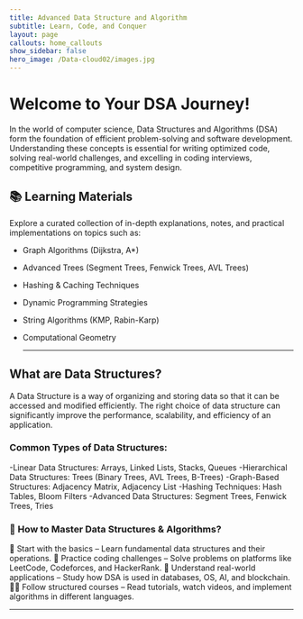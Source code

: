 ```yaml
---
title: Advanced Data Structure and Algorithm
subtitle: Learn, Code, and Conquer 
layout: page
callouts: home_callouts
show_sidebar: false
hero_image: /Data-cloud02/images.jpg 
---
```


# Welcome to Your DSA Journey!

In the world of computer science, Data Structures and Algorithms (DSA) form the foundation of efficient problem-solving and software development. Understanding these concepts is essential for writing optimized code, solving real-world challenges, and excelling in coding interviews, competitive programming, and system design.


## 📚 Learning Materials

Explore a curated collection of in-depth explanations, notes, and practical implementations on topics such as:

- Graph Algorithms (Dijkstra, A*)
- Advanced Trees (Segment Trees, Fenwick Trees, AVL Trees)
- Hashing & Caching Techniques
- Dynamic Programming Strategies
- String Algorithms (KMP, Rabin-Karp)
- Computational Geometry

   ---
  
 ## What are Data Structures?
 
A Data Structure is a way of organizing and storing data so that it can be accessed and modified efficiently. The right choice of data structure can significantly improve the performance, scalability, and efficiency of an application.

### Common Types of Data Structures:

-Linear Data Structures: Arrays, Linked Lists, Stacks, Queues
-Hierarchical Data Structures: Trees (Binary Trees, AVL Trees, B-Trees)
-Graph-Based Structures: Adjacency Matrix, Adjacency List
-Hashing Techniques: Hash Tables, Bloom Filters
-Advanced Data Structures: Segment Trees, Fenwick Trees, Tries

### 🔹 How to Master Data Structures & Algorithms?

🚀 Start with the basics – Learn fundamental data structures and their operations.
📝 Practice coding challenges – Solve problems on platforms like LeetCode, Codeforces, and HackerRank.
📖 Understand real-world applications – Study how DSA is used in databases, OS, AI, and blockchain.
👨‍💻 Follow structured courses – Read tutorials, watch videos, and implement algorithms in different languages.


---


